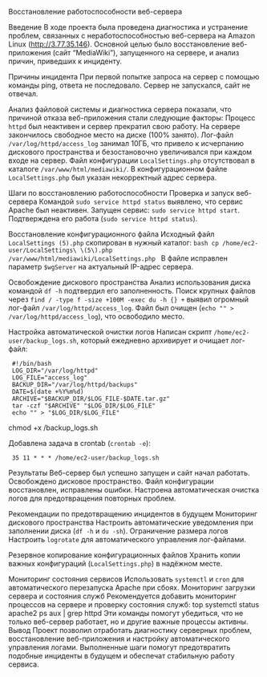 Восстановление работоспособности веб-сервера

Введение
В ходе проекта была проведена диагностика и устранение проблем, связанных с неработоспособностью веб-сервера на Amazon Linux (http://3.77.35.146). Основной целью было восстановление веб-приложения (сайт “MediaWiki”), запущенного на сервере, и анализ причин, приведших к инциденту.

Причины инцидента
При первой попытке запроса на сервер с помощью команды ping, ответа не последовало. Сервер не запускался, сайт не отвечал.

Анализ файловой системы и диагностика сервера показали, что причиной отказа веб-приложения стали следующие факторы:
Процесс `httpd` был неактивен и сервер прекратил свою работу.
На сервере закончилось свободное место на диске (100% занято).
Лог-файл `/var/log/httpd/access_log` занимал 10ГБ, что привело к исчерпанию дискового пространства и безостановочно увеличивался при каждом входе на сервер.
Файл конфигурации `LocalSettings.php` отсутствовал в каталоге `/var/www/html/mediawiki/`.
В конфигурационном файле `LocalSettings.php` был указан некорректный адрес сервера.

Шаги по восстановлению работоспособности
Проверка и запуск веб-сервера
Командой `sudo service httpd status` выявлено, что сервис Apache был неактивен.
Запущен сервис: `sudo service httpd start`.
Подтверждена его работа (`sudo service httpd status`).

Восстановление конфигурационного файла
Исходный файл `LocalSettings (5).php` скопирован в нужный каталог:
     ```bash
     cp /home/ec2-user/LocalSettings\ \(5\).php /var/www/html/mediawiki/LocalSettings.php
     ```
В файле исправлен параметр `$wgServer` на актуальный IP-адрес сервера.

Освобождение дискового пространства
Анализ использования диска командой `df -h` подтвердил его заполненность.
Поиск крупных файлов через `find / -type f -size +100M -exec du -h {} +` выявил огромный лог-файл `/var/log/httpd/access_log`.
Файл был очищен (`echo "" > /var/log/httpd/access_log`), что освободило место.

Настройка автоматической очистки логов
Написан скрипт `/home/ec2-user/backup_logs.sh`, который ежедневно архивирует и очищает лог-файл:
     
     #!/bin/bash
     LOG_DIR="/var/log/httpd"
     LOG_FILE="access_log"
     BACKUP_DIR="/var/log/httpd/backups"
     DATE=$(date +%Y%m%d)
     ARCHIVE="$BACKUP_DIR/$LOG_FILE-$DATE.tar.gz"
     tar -czf "$ARCHIVE" "$LOG_DIR/$LOG_FILE"
     echo "" > "$LOG_DIR/$LOG_FILE"

chmod +x /backup_logs.sh

   Добавлена задача в crontab (`crontab -e`):

     35 11 * * * /home/ec2-user/backup_logs.sh

Результаты
Веб-сервер был успешно запущен и сайт начал работать.
Освобождено дисковое пространство.
Файл конфигурации восстановлен, исправлены ошибки.
Настроена автоматическая очистка логов для предотвращения повторных проблем.

Рекомендации по предотвращению инцидентов в будущем
Мониторинг дискового пространства
   Настроить автоматические уведомления при заполнении диска (`df -h` и `du -sh`).
Ограничение размера логов
   Настроить `logrotate` для автоматического управления лог-файлами.

Резервное копирование конфигурационных файлов
   Хранить копии важных конфигураций (`LocalSettings.php`) в надёжном месте.

 Мониторинг состояния сервисов
   Использовать `systemctl` и `cron` для автоматического перезапуска Apache при сбоях.
Мониторинг загрузки сервера и состояния служб
Рекомендуется добавить мониторинг процессов на сервере и проверку состояния служб:
top
systemctl status apache2
ps aux | grep httpd
Эти команды помогут убедиться, что не только веб-сервер работает, но и другие важные процессы активны.
Вывод
Проект позволил отработать диагностику серверных проблем, восстановление веб-приложения и настройку автоматического управления логами. Выполненные шаги помогут предотвратить подобные инциденты в будущем и обеспечат стабильную работу сервиса.
